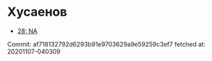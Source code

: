 # Хусаенов
- [28: NA](28.md)

Commit: af718132792d6293b91e9703629a9e59259c3ef7
 fetched at: 20201107-040309
